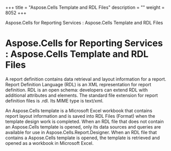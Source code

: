 +++
title = "Aspose.Cells Template and RDL Files" 
description = "" 
weight = 8052 
+++

Aspose.Cells for Reporting Services : Aspose.Cells Template and RDL Files  

# Aspose.Cells for Reporting Services : Aspose.Cells Template and RDL Files


A report definition contains data retrieval and layout information for a report. Report Definition Language (RDL) is an XML representation for report definition. RDL is an open schema: developers can extend RDL with additional attributes and elements. The standard file extension for report definition files is .rdl. Its MIME type is text/xml.

An Aspose.Cells template is a Microsoft Excel workbook that contains report layout information and is saved into RDL Files (Format) when the template design work is completed. When an RDL file that does not contain an Aspose.Cells template is opened, only its data sources and queries are available for use in Aspose.Cells.Report.Designer. When an RDL file that contains a Aspose.Cells template is opened, the template is retrieved and opened as a workbook in Microsoft Excel.

